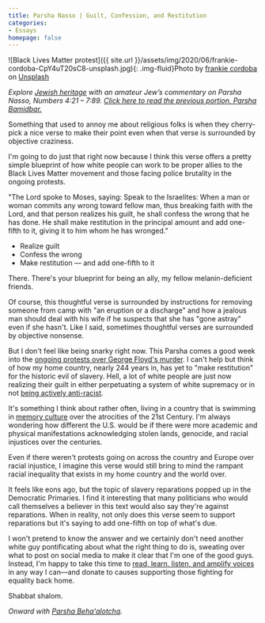 ```yaml
---
title: Parsha Nasso | Guilt, Confession, and Restitution
categories:
- Essays
homepage: false
---
```


![Black Lives Matter protest]({{ site.url }}/assets/img/2020/06/frankie-cordoba-CpY4uT20sC8-unsplash.jpg){: .img-fluid}Photo by [frankie cordoba](https://unsplash.com/@byfoul?utm_source=unsplash&utm_medium=referral&utm_content=creditCopyText) on [Unsplash](https://unsplash.com/s/photos/george-floyd?utm_source=unsplash&utm_medium=referral&utm_content=creditCopyText)

_Explore [Jewish heritage](https://withoutapath.com/jewish-heritage/) with an amateur Jew’s commentary on Parsha Nasso, Numbers 4:21 – 7:89. [Click here to read the previous portion, Parsha Bamidbar.](https://withoutapath.com/parsha-bamidbar/)_

Something that used to annoy me about religious folks is when they cherry-pick a nice verse to make their point even when that verse is surrounded by objective craziness.

I'm going to do just that right now because I think this verse offers a pretty simple blueprint of how white people can work to be proper allies to the Black Lives Matter movement and those facing police brutality in the ongoing protests.

<!-- more -->

"The Lord spoke to Moses, saying: Speak to the Israelites: When a man or woman commits any wrong toward fellow man, thus breaking faith with the Lord, and that person realizes his guilt, he shall confess the wrong that he has done. He shall make restitution in the principal amount and add one-fifth to it, giving it to him whom he has wronged."

  * Realize guilt
  * Confess the wrong
  * Make restitution –– and add one-fifth to it

There. There's your blueprint for being an ally, my fellow melanin-deficient friends.

Of course, this thoughtful verse is surrounded by instructions for removing someone from camp with "an eruption or a discharge" and how a jealous man should deal with his wife if he suspects that she has "gone astray" even if she hasn't. Like I said, sometimes thoughtful verses are surrounded by objective nonsense.

But I don't feel like being snarky right now. This Parsha comes a good week into the [ongoing protests over George Floyd's murder](https://nmaahc.si.edu/learn/talking-about-race/topics/being-antiracist). I can't help but think of how my home country, nearly 244 years in, has yet to "make restitution" for the historic evil of slavery. Hell, a lot of white people are just now realizing their guilt in either perpetuating a system of white supremacy or in not [being actively anti-racist](https://nmaahc.si.edu/learn/talking-about-race/topics/being-antiracist). 

It's something I think about rather often, living in a country that is swimming in [memory culture](https://www.theatlantic.com/ideas/archive/2019/09/germany-has-no-nazi-memorials/597937/) over the atrocities of the 21st Century. I'm always wondering how different the U.S. would be if there were more academic and physical manifestations acknowledging stolen lands, genocide, and racial injustices over the centuries.

Even if there weren't protests going on across the country and Europe over racial injustice, I imagine this verse would still bring to mind the rampant racial inequality that exists in my home country and the world over. 

It feels like eons ago, but the topic of slavery reparations popped up in the Democratic Primaries. I find it interesting that many politicians who would call themselves a believer in this text would also say they're against reparations. When in reality, not only does this verse seem to support reparations but it's saying to add one-fifth on top of what's due.

I won't pretend to know the answer and we certainly don't need another white guy pontificating about what the right thing to do is, sweating over what to post on social media to make it clear that I'm one of the good guys. Instead, I'm happy to take this time to [read, learn, listen, and amplify voices](https://docs.google.com/document/u/0/d/1BRlF2_zhNe86SGgHa6-VlBO-QgirITwCTugSfKie5Fs/mobilebasic?fbclid=IwAR268SnLRIDQ7ZMQz3hkaIMdY7lmZOlCACkv7kWqS3xksSTlsHKbaIZVIyQ&urp=gmail_link) in any way I can––and donate to causes supporting those fighting for equality back home.

Shabbat shalom.

_Onward with [Parsha Beha'alotcha](https://withoutapath.com/parsha-behaalotcha/)._

